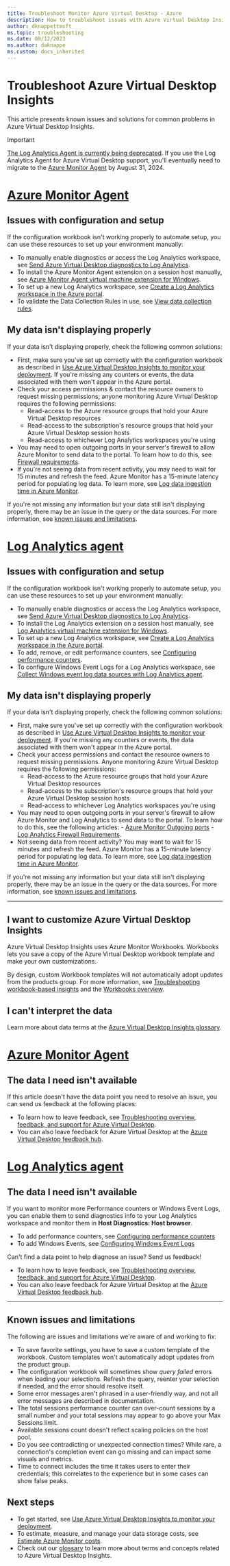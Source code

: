 ```yaml
---
title: Troubleshoot Monitor Azure Virtual Desktop - Azure
description: How to troubleshoot issues with Azure Virtual Desktop Insights.
author: dknappettmsft
ms.topic: troubleshooting
ms.date: 09/12/2023
ms.author: daknappe
ms.custom: docs_inherited
---
```

# Troubleshoot Azure Virtual Desktop Insights

This article presents known issues and solutions for common problems in Azure Virtual Desktop Insights.

>[!IMPORTANT]
>[The Log Analytics Agent is currently being deprecated](https://azure.microsoft.com/updates/were-retiring-the-log-analytics-agent-in-azure-monitor-on-31-august-2024/). If you use the Log Analytics Agent for Azure Virtual Desktop support, you'll eventually need to migrate to the [Azure Monitor Agent](/azure/azure-monitor/agents/agents-overview) by August 31, 2024.

# [Azure Monitor Agent](#tab/monitor)

## Issues with configuration and setup

If the configuration workbook isn't working properly to automate setup, you can use these resources to set up your environment manually:

- To manually enable diagnostics or access the Log Analytics workspace, see [Send Azure Virtual Desktop diagnostics to Log Analytics](diagnostics-log-analytics.md).
- To install the Azure Monitor Agent extension on a session host manually, see [Azure Monitor Agent virtual machine extension for Windows](/azure/azure-monitor/agents/azure-monitor-agent-manage#installation-options).
- To set up a new Log Analytics workspace, see [Create a Log Analytics workspace in the Azure portal](/azure/azure-monitor/logs/quick-create-workspace).
- To validate the Data Collection Rules in use, see [View data collection rules](/azure/azure-monitor/essentials/data-collection-rule-view).

## My data isn't displaying properly

If your data isn't displaying properly, check the following common solutions:

- First, make sure you've set up correctly with the configuration workbook as described in [Use Azure Virtual Desktop Insights to monitor your deployment](insights.md). If you're missing any counters or events, the data associated with them won't appear in the Azure portal.
- Check your access permissions & contact the resource owners to request missing permissions; anyone monitoring Azure Virtual Desktop requires the following permissions:
    - Read-access to the Azure resource groups that hold your Azure Virtual Desktop resources
    - Read-access to the subscription's resource groups that hold your Azure Virtual Desktop session hosts 
    - Read-access to whichever Log Analytics workspaces you're using
- You may need to open outgoing ports in your server's firewall to allow Azure Monitor to send data to the portal. To learn how to do this, see [Firewall requirements](/azure/azure-monitor/agents/azure-monitor-agent-data-collection-endpoint#firewall-requirements).
- If you're not seeing data from recent activity, you may need to wait for 15 minutes and refresh the feed. Azure Monitor has a 15-minute latency period for populating log data. To learn more, see [Log data ingestion time in Azure Monitor](/azure/azure-monitor/logs/data-ingestion-time).

If you're not missing any information but your data still isn't displaying properly, there may be an issue in the query or the data sources. For more information, see [known issues and limitations](#known-issues-and-limitations). 

# [Log Analytics agent](#tab/analytics)

## Issues with configuration and setup

If the configuration workbook isn't working properly to automate setup, you can use these resources to set up your environment manually:

- To manually enable diagnostics or access the Log Analytics workspace, see [Send Azure Virtual Desktop diagnostics to Log Analytics](diagnostics-log-analytics.md).
- To install the Log Analytics extension on a session host manually, see [Log Analytics virtual machine extension for Windows](/azure/virtual-machines/extensions/oms-windows).
- To set up a new Log Analytics workspace, see [Create a Log Analytics workspace in the Azure portal](/azure/azure-monitor/logs/quick-create-workspace).
- To add, remove, or edit performance counters, see [Configuring performance counters](/azure/azure-monitor/agents/data-sources-performance-counters).
- To configure Windows Event Logs for a Log Analytics workspace, see [Collect Windows event log data sources with Log Analytics agent](/azure/azure-monitor/agents/data-sources-windows-events).

## My data isn't displaying properly

If your data isn't displaying properly, check the following common solutions:

- First, make sure you've set up correctly with the configuration workbook as described in [Use Azure Virtual Desktop Insights to monitor your deployment](insights.md). If you're missing any counters or events, the data associated with them won't appear in the Azure portal.
- Check your access permissions and contact the resource owners to request missing permissions. Anyone monitoring Azure Virtual Desktop requires the following permissions:
    - Read-access to the Azure resource groups that hold your Azure Virtual Desktop resources
    - Read-access to the subscription's resource groups that hold your Azure Virtual Desktop session hosts 
    - Read-access to whichever Log Analytics workspaces you're using
- You may need to open outgoing ports in your server's firewall to allow Azure Monitor and Log Analytics to send data to the portal. To learn how to do this, see the following articles:
      - [Azure Monitor Outgoing ports](/azure/azure-monitor/ip-addresses)
      - [Log Analytics Firewall Requirements](/azure/azure-monitor/agents/log-analytics-agent#firewall-requirements). 
- Not seeing data from recent activity? You may want to wait for 15 minutes and refresh the feed. Azure Monitor has a 15-minute latency period for populating log data. To learn more, see [Log data ingestion time in Azure Monitor](/azure/azure-monitor/logs/data-ingestion-time).

If you're not missing any information but your data still isn't displaying properly, there may be an issue in the query or the data sources. For more information, see [known issues and limitations](#known-issues-and-limitations). 

---

## I want to customize Azure Virtual Desktop Insights

Azure Virtual Desktop Insights uses Azure Monitor Workbooks. Workbooks lets you save a copy of the Azure Virtual Desktop workbook template and make your own customizations.

By design, custom Workbook templates will not automatically adopt updates from the products group. For more information, see [Troubleshooting workbook-based insights](/azure/azure-monitor/insights/troubleshoot-workbooks) and the [Workbooks overview](/azure/azure-monitor/visualize/workbooks-overview).

## I can't interpret the data

Learn more about data terms at the [Azure Virtual Desktop Insights glossary](insights-glossary.md).

# [Azure Monitor Agent](#tab/monitor)

## The data I need isn't available

If this article doesn't have the data point you need to resolve an issue, you can send us feedback at the following places:

- To learn how to leave feedback, see [Troubleshooting overview, feedback, and support for Azure Virtual Desktop](troubleshoot-set-up-overview.md).
- You can also leave feedback for Azure Virtual Desktop at the [Azure Virtual Desktop feedback hub](https://support.microsoft.com/help/4021566/windows-10-send-feedback-to-microsoft-with-feedback-hub-app).

# [Log Analytics agent](#tab/analytics)

## The data I need isn't available

If you want to monitor more Performance counters or Windows Event Logs, you can enable them to send diagnostics info to your Log Analytics workspace and monitor them in **Host Diagnostics: Host browser**. 

- To add performance counters, see [Configuring performance counters](/azure/azure-monitor/agents/data-sources-performance-counters#configure-performance-counters)
- To add Windows Events, see [Configuring Windows Event Logs](/azure/azure-monitor/agents/data-sources-windows-events#configure-windows-event-logs)

Can't find a data point to help diagnose an issue? Send us feedback!

- To learn how to leave feedback, see [Troubleshooting overview, feedback, and support for Azure Virtual Desktop](troubleshoot-set-up-overview.md).
- You can also leave feedback for Azure Virtual Desktop at the [Azure Virtual Desktop feedback hub](https://support.microsoft.com/help/4021566/windows-10-send-feedback-to-microsoft-with-feedback-hub-app).

---

## Known issues and limitations

The following are issues and limitations we're aware of and working to fix:

- To save favorite settings, you have to save a custom template of the workbook. Custom templates won't automatically adopt updates from the product group.
- The configuration workbook will sometimes show *query failed* errors when loading your selections. Refresh the query, reenter your selection if needed, and the error should resolve itself. 
- Some error messages aren't phrased in a user-friendly way, and not all error messages are described in documentation.
- The total sessions performance counter can over-count sessions by a small number and your total sessions may appear to go above your Max Sessions limit.
- Available sessions count doesn't reflect scaling policies on the host pool. 	
- Do you see contradicting or unexpected connection times? While rare, a connection's completion event can go missing and can impact some visuals and metrics.
- Time to connect includes the time it takes users to enter their credentials; this correlates to the experience but in some cases can show false peaks.

## Next steps

- To get started, see [Use Azure Virtual Desktop Insights to monitor your deployment](insights.md).
- To estimate, measure, and manage your data storage costs, see [Estimate Azure Monitor costs](insights-costs.md).
- Check out our [glossary](insights-glossary.md) to learn more about terms and concepts related to Azure Virtual Desktop Insights.
